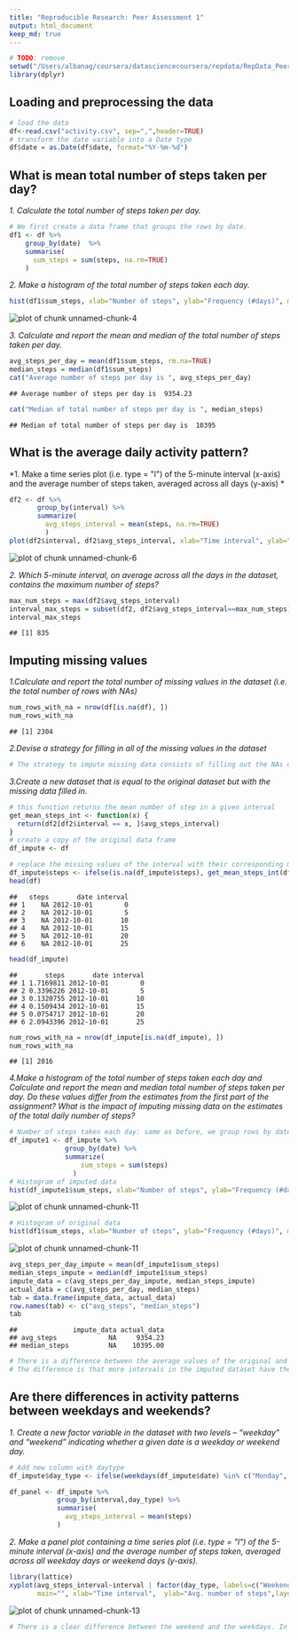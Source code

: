 ```yaml
---
title: "Reproducible Research: Peer Assessment 1"
output: html_document
keep_md: true
---
```



```r
# TODO: remove
setwd("/Users/albanag/coursera/datasciencecoursera/repdata/RepData_PeerAssessment1")
library(dplyr)
```

## Loading and preprocessing the data


```r
# load the data
df<-read.csv("activity.csv", sep=",",header=TRUE)
# transform the date variable into a Date type
df$date = as.Date(df$date, format="%Y-%m-%d")
```

## What is mean total number of steps taken per day?

*1. Calculate the total number of steps taken per day.*



```r
# We first create a data frame that groups the rows by date.
df1 <- df %>%
    group_by(date)  %>%
    summarise(            
      sum_steps = sum(steps, na.rm=TRUE)           
    )
```

*2. Make a histogram of the total number of steps taken each day.*

```r
hist(df1$sum_steps, xlab="Number of steps", ylab="Frequency (#days)", main="Histogram of steps per day", col="green") 
```

![plot of chunk unnamed-chunk-4](figure/unnamed-chunk-4-1.png) 

*3. Calculate and report the mean and median of the total number of steps taken per day.*


```r
avg_steps_per_day = mean(df1$sum_steps, rm.na=TRUE)
median_steps = median(df1$sum_steps)
cat("Average number of steps per day is ", avg_steps_per_day) 
```

```
## Average number of steps per day is  9354.23
```

```r
cat("Median of total number of steps per day is ", median_steps)
```

```
## Median of total number of steps per day is  10395
```

## What is the average daily activity pattern?  

*1. Make a time series plot (i.e. type = "l") of the 5-minute interval (x-axis) and the average number of steps taken, averaged across all days (y-axis) *


```r
df2 <- df %>%
       group_by(interval) %>%
       summarize(
         avg_steps_interval = mean(steps, na.rm=TRUE)  
         )
plot(df2$interval, df2$avg_steps_interval, xlab="Time interval", ylab="Avg. steps", type="l")
```

![plot of chunk unnamed-chunk-6](figure/unnamed-chunk-6-1.png) 

*2. Which 5-minute interval, on average across all the days in the dataset, contains the maximum number of steps?*


```r
max_num_steps = max(df2$avg_steps_interval)
interval_max_steps = subset(df2, df2$avg_steps_interval==max_num_steps)$interval
interval_max_steps
```

```
## [1] 835
```

## Imputing missing values

*1.Calculate and report the total number of missing values in the dataset (i.e. the total number of rows with NAs)*

```r
num_rows_with_na = nrow(df[is.na(df), ])
num_rows_with_na
```

```
## [1] 2304
```

*2.Devise a strategy for filling in all of the missing values in the dataset*

```r
# The strategy to impute missing data consists of filling out the NAs of a given interval with the mean value of that interval.
```

*3.Create a new dataset that is equal to the original dataset but with the missing data filled in.*

```r
# this function returns the mean number of step in a given interval
get_mean_steps_int <- function(x) {  
  return(df2[df2$interval == x, ]$avg_steps_interval)
}
# create a copy of the original data frame
df_impute <- df

# replace the missing values of the interval with their corresponding mean value
df_impute$steps <- ifelse(is.na(df_impute$steps), get_mean_steps_int(df_impute$interval), df_impute$steps )
head(df)
```

```
##   steps       date interval
## 1    NA 2012-10-01        0
## 2    NA 2012-10-01        5
## 3    NA 2012-10-01       10
## 4    NA 2012-10-01       15
## 5    NA 2012-10-01       20
## 6    NA 2012-10-01       25
```

```r
head(df_impute)
```

```
##       steps       date interval
## 1 1.7169811 2012-10-01        0
## 2 0.3396226 2012-10-01        5
## 3 0.1320755 2012-10-01       10
## 4 0.1509434 2012-10-01       15
## 5 0.0754717 2012-10-01       20
## 6 2.0943396 2012-10-01       25
```

```r
num_rows_with_na = nrow(df_impute[is.na(df_impute), ])
num_rows_with_na
```

```
## [1] 2016
```

*4.Make a histogram of the total number of steps taken each day and Calculate and report the mean and median total number of steps taken per day. Do these values differ from the estimates from the first part of the assignment? What is the impact of imputing missing data on the estimates of the total daily number of steps?*


```r
# Number of steps taken each day: same as before, we group rows by date.
df_impute1 <- df_impute %>%
              group_by(date) %>%
              summarize(                  
                  sum_steps = sum(steps)            
                )
# Histogram of imputed data
hist(df_impute1$sum_steps, xlab="Number of steps", ylab="Frequency (#days)", main="Histogram of steps per day on imputed data", col="red")
```

![plot of chunk unnamed-chunk-11](figure/unnamed-chunk-11-1.png) 

```r
# Histogram of original data
hist(df1$sum_steps, xlab="Number of steps", ylab="Frequency (#days)", main="Histogram of steps per day", col="green") 
```

![plot of chunk unnamed-chunk-11](figure/unnamed-chunk-11-2.png) 

```r
avg_steps_per_day_impute = mean(df_impute1$sum_steps)
median_steps_impute = median(df_impute1$sum_steps)
impute_data = c(avg_steps_per_day_impute, median_steps_impute)
actual_data = c(avg_steps_per_day, median_steps)
tab = data.frame(impute_data, actual_data)
row.names(tab) <- c("avg_steps", "median_steps")
tab
```

```
##              impute_data actual_data
## avg_steps             NA     9354.23
## median_steps          NA    10395.00
```

```r
# There is a difference between the average values of the original and imputed data. 
# The difference is that more intervals in the imputed dataset have the average value. That brings the overall average value slightly higher than the original data. 
```

## Are there differences in activity patterns between weekdays and weekends?

*1. Create a new factor variable in the dataset with two levels – “weekday” and “weekend” indicating whether a given date is a weekday or weekend day.*

```r
# Add new column with daytype
df_impute$day_type <- ifelse(weekdays(df_impute$date) %in% c("Monday", "Tuesday", "Wednesday", "Thursday", "Friday"),factor("WEEKDAY", levels=c("WEEKEND","WEEKDAY")), factor("WEEKEND", levels=c("WEEKEND","WEEKDAY")))

df_panel <- df_impute %>%
            group_by(interval,day_type) %>%
            summarise(
              avg_steps_interval = mean(steps)
            )
```

*2. Make a panel plot containing a time series plot (i.e. type = "l") of the 5-minute interval (x-axis) and the average number of steps taken, averaged across all weekday days or weekend days (y-axis).*

```r
library(lattice)
xyplot(avg_steps_interval~interval | factor(day_type, labels=c("Weekend", "Weekday")), data=df_panel, type="l",
       main="", xlab="Time interval",  ylab="Avg. number of steps",layout=c(1,2))
```

![plot of chunk unnamed-chunk-13](figure/unnamed-chunk-13-1.png) 

```r
# There is a clear difference between the weekend and the weekdays. In weekends the number of steps is more evenly distributed throughout the whole day, while during the weekdays the number of steps follow a different pattern.
```
